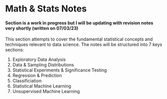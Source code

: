 # Math & Stats Notes
#### Section is a work in progress but I will be updating with revision notes very shortly (written on 07/03/23)

This section attempts to cover the fundamental statistical concepts and techniques relevant to data science. 
The notes will be structured into 7 keys sections:
1. Exploratory Data Analysis 
2. Data & Sampling Distributions
3. Statistical Experiments & Significance Testing
4. Regression & Prediction
5. Classificiation 
6. Statistical Machine Learning 
7. Unsupervised Machine Learning 
